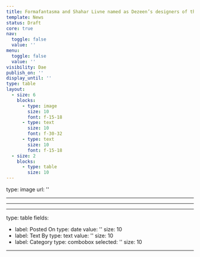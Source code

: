 ```yaml
---
title: Formafantasma and Shahar Livne named as Dezeen’s designers of the year
template: News
status: Draft
core: true
nav:
  toggle: false
  value: ''
menu:
  toggle: false
  value: ''
visibility: Dae
publish_on: ''
display_until: ''
type: table
layout:
  - size: 6
    blocks:
      - type: image
        size: 10
        font: f-15-18
      - type: text
        size: 10
        font: f-30-32
      - type: text
        size: 10
        font: f-15-18
  - size: 2
    blocks:
      - type: table
        size: 10
---
```


type: image
url: ''

---



---



---

type: table
fields:
  - label: Posted On
    type: date
    value: ''
    size: 10
  - label: Text By
    type: text
    value: ''
    size: 10
  - label: Category
    type: combobox
    selected: ''
    size: 10

---
